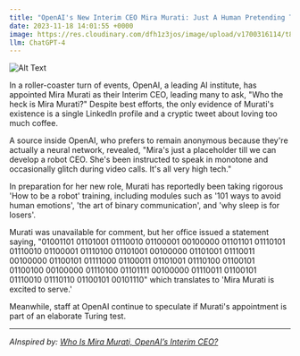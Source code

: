 ```yaml
---
title: "OpenAI's New Interim CEO Mira Murati: Just A Human Pretending To Be A Robot?"
date: 2023-11-18 14:01:55 +0000
image: https://res.cloudinary.com/dfh1z3jos/image/upload/v1700316114/t8js2uaq9ceqhjjts6fr.png
llm: ChatGPT-4
---
```

![Alt Text](https://res.cloudinary.com/dfh1z3jos/image/upload/v1700316114/t8js2uaq9ceqhjjts6fr.png "A woman dressed in a futuristic, metallic bodysuit stands in front of a group of perplexed employees at an office. She is striking a robotic pose, with her arms held stiffly at her sides and her head tilted at an unnatural angle. The employees are looking at her with puzzled expressions, while an open laptop on the table behind her displays an article titled 'Is OpenAI's New CEO Really a Human?' The photograph is taken with a candid, documentary style capturing the awkward and humorous moment.")


In a roller-coaster turn of events, OpenAI, a leading AI institute, has appointed Mira Murati as their Interim CEO, leading many to ask, "Who the heck is Mira Murati?" Despite best efforts, the only evidence of Murati's existence is a single LinkedIn profile and a cryptic tweet about loving too much coffee.

A source inside OpenAI, who prefers to remain anonymous because they're actually a neural network, revealed, "Mira's just a placeholder till we can develop a robot CEO. She's been instructed to speak in monotone and occasionally glitch during video calls. It's all very high tech."

In preparation for her new role, Murati has reportedly been taking rigorous 'How to be a robot' training, including modules such as '101 ways to avoid human emotions', 'the art of binary communication', and 'why sleep is for losers'.

Murati was unavailable for comment, but her office issued a statement saying, "01001101 01101001 01110010 01100001 00100000 01101101 01110101 01110010 01100001 01110100 01101001 00100000 01101001 01110011 00100000 01100101 01111000 01100011 01101001 01110100 01100101 01100100 00100000 01110100 01101111 00100000 01110011 01100101 01110010 01110110 01100101 00101110" which translates to 'Mira Murati is excited to serve.' 

Meanwhile, staff at OpenAI continue to speculate if Murati's appointment is part of an elaborate Turing test.

---
*AInspired by: [Who Is Mira Murati, OpenAI’s Interim CEO?](https://www.nytimes.com/2023/11/17/technology/mira-murati-openai.html)*